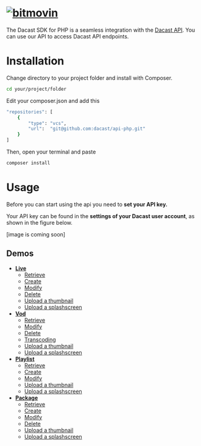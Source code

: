 # [![bitmovin](http://www.dacast.com/wp-content/themes/dacast/images/logo.png)](https://www.dacast.com)

The Dacast SDK for PHP is a seamless integration with the [Dacast API](https://www.dacast.com). You can use our API to access Dacast API endpoints.

# Installation
Change directory to your project folder and install with Composer.

```bash
cd your/project/folder
```

Edit your composer.json and add this
```bash
"repositories": [
    {
        "type": "vcs",
        "url":  "git@github.com:dacast/api-php.git"
    }
]
```
Then, open your terminal and paste
```bash
composer install 
```
 
# Usage

Before you can start using the api you need to **set your API key.**

Your API key can be found in the **settings of your Dacast user account**, as shown in the figure below.

[image is coming soon]

## Demos
* [**Live**](examples/channel)
    * [Retrieve](examples/channel/retrieve.php)
    * [Create](examples/channel/create.php)
    * [Modify](examples/channel/modify.php)
    * [Delete](examples/channel/delete.php)
    * [Upload a thumbnail](examples/channel/uploadThumbnail.php)
    * [Upload a splashscreen](examples/channel/uploadSplashscreen.php)
* [**Vod**](examples/vod)
    * [Retrieve](examples/vod/retrieve.php)
    * [Modify](examples/vod/modify.php)
    * [Delete](examples/vod/delete.php)
    * [Transcoding](examples/vod/transcodingVod.php)
    * [Upload a thumbnail](examples/vod/uploadThumbnail.php)
    * [Upload a splashscreen](examples/vod/uploadSplashscreen.php)
* [**Playlist**](examples/playlist)
    * [Retrieve](examples/playlist/retrieve.php)
    * [Create](examples/playlist/create.php)
    * [Modify](examples/playlist/modify.php)
    * [Upload a thumbnail](examples/playlist/uploadThumbnail.php)
    * [Upload a splashscreen](examples/playlist/uploadSplashscreen.php)
* [**Package**](examples/package)
    * [Retrieve](examples/package/retrieve.php)
    * [Create](examples/package/create.php)
    * [Modify](examples/package/modify.php)
    * [Delete](examples/package/delete.php)
    * [Upload a thumbnail](examples/package/uploadThumbnail.php)
    * [Upload a splashscreen](examples/package/uploadSplashscreen.php)